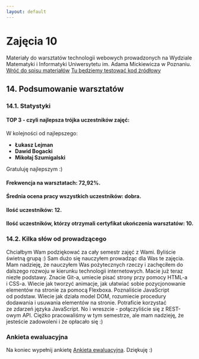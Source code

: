 ```yaml
---
layout: default
---
```

<div class="inner">
	<h1 id="main1">Zajęcia 10</h1>
    <div id="main2" class="h2">Materiały do&nbsp;warsztatów technologii webowych prowadzonych na Wydziale Matematyki i&nbsp;Informatyki Uniwersytetu im. Adama Mickiewicza w Poznaniu.</div>
	<a href="../../index.html" class="button-v button-module">Wróć do&nbsp;spisu materiałów</a>
	<a href="https://jsfiddle.net/" target="blank" class="button-v button-module">Tu będziemy testować kod&nbsp;źródłowy</a>
	<div style="clear: both;"></div>
</div>

## 14. Podsumowanie warsztatów

### 14.1. Statystyki

#### TOP 3 - czyli najlepsza trójka uczestników zajęć:

W kolejności od najlepszego:

- **Łukasz Lejman**
- **Dawid Bogacki**
- **Mikołaj Szumigalski**

Gratuluję najlepszym :)

#### Frekwencja na warsztatach: **72,92%**.

#### Średnia ocena pracy wszystkich uczestników: **dobra**.

#### Ilość uczestników: **12**.

#### Ilość uczestników, którzy otrzymali certyfikat ukończenia warsztatów: **10**.


### 14.2. Kilka słów od prowadzącego

Chciałbym Wam podziękować za&nbsp;cały semestr zajęć z&nbsp;Wami. Byliście świetną grupą :) Sam dużo się&nbsp;nauczyłem prowadząc dla&nbsp;Was te&nbsp;zajęcia. Mam nadzieję, że&nbsp;nauczyłem Was pożytecznych rzeczy i&nbsp;zachęciłem do dalszego rozwoju w kierunku technologii internetowych. Macie już teraz niezłe podstawy. Znacie Git-a, umiecie pisać strony przy pomocy HTML-a i&nbsp;CSS-a. Wiecie jak tworzyć animacje, jak ułatwiać sobie pozycjonowanie elementów na&nbsp;stronie za&nbsp;pomocą Flexboxa. Poznaliście JavaScript od&nbsp;podstaw. Wiecie jak&nbsp;działa model DOM, rozumiecie procedury dodawania i&nbsp;usuwania elementów na&nbsp;stronie. Potraficie korzystać ze&nbsp;zdarzeń języka JavaScript. No&nbsp;i&nbsp;wreszcie - połączyliście się z REST-owym API. Ciężko pracowaliśmy w tym semestrze, ale mam nadzieję, że jesteście zadowoleni i że opłacało się :)


### Ankieta ewaluacyjna

Na koniec wypełnij ankietę <a href="https://szczepanskimarcin.typeform.com/to/jSYvT4" target="blank">Ankieta ewaluacyjna</a>. Dziękuję :)
